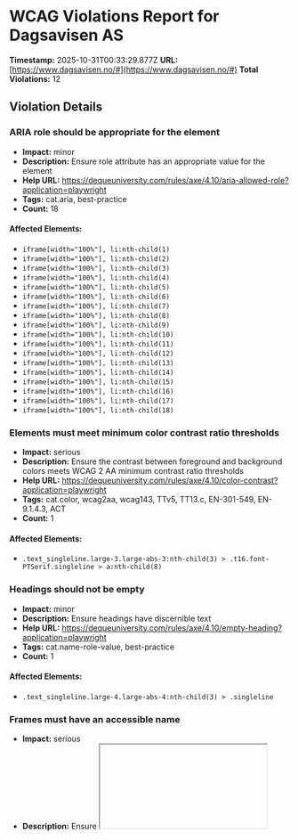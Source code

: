 # WCAG Violations Report for Dagsavisen AS

**Timestamp:** 2025-10-31T00:33:29.877Z
**URL:** [https://www.dagsavisen.no/#](https://www.dagsavisen.no/#)
**Total Violations:** 12

## Violation Details

### ARIA role should be appropriate for the element

- **Impact:** minor
- **Description:** Ensure role attribute has an appropriate value for the element
- **Help URL:** https://dequeuniversity.com/rules/axe/4.10/aria-allowed-role?application=playwright
- **Tags:** cat.aria, best-practice
- **Count:** 18

#### Affected Elements:

- `iframe[width="100%"], li:nth-child(1)`
- `iframe[width="100%"], li:nth-child(2)`
- `iframe[width="100%"], li:nth-child(3)`
- `iframe[width="100%"], li:nth-child(4)`
- `iframe[width="100%"], li:nth-child(5)`
- `iframe[width="100%"], li:nth-child(6)`
- `iframe[width="100%"], li:nth-child(7)`
- `iframe[width="100%"], li:nth-child(8)`
- `iframe[width="100%"], li:nth-child(9)`
- `iframe[width="100%"], li:nth-child(10)`
- `iframe[width="100%"], li:nth-child(11)`
- `iframe[width="100%"], li:nth-child(12)`
- `iframe[width="100%"], li:nth-child(13)`
- `iframe[width="100%"], li:nth-child(14)`
- `iframe[width="100%"], li:nth-child(15)`
- `iframe[width="100%"], li:nth-child(16)`
- `iframe[width="100%"], li:nth-child(17)`
- `iframe[width="100%"], li:nth-child(18)`

### Elements must meet minimum color contrast ratio thresholds

- **Impact:** serious
- **Description:** Ensure the contrast between foreground and background colors meets WCAG 2 AA minimum contrast ratio thresholds
- **Help URL:** https://dequeuniversity.com/rules/axe/4.10/color-contrast?application=playwright
- **Tags:** cat.color, wcag2aa, wcag143, TTv5, TT13.c, EN-301-549, EN-9.1.4.3, ACT
- **Count:** 1

#### Affected Elements:

- `.text_singleline.large-3.large-abs-3:nth-child(3) > .t16.font-PTSerif.singleline > a:nth-child(8)`

### Headings should not be empty

- **Impact:** minor
- **Description:** Ensure headings have discernible text
- **Help URL:** https://dequeuniversity.com/rules/axe/4.10/empty-heading?application=playwright
- **Tags:** cat.name-role-value, best-practice
- **Count:** 1

#### Affected Elements:

- `.text_singleline.large-4.large-abs-4:nth-child(3) > .singleline`

### Frames must have an accessible name

- **Impact:** serious
- **Description:** Ensure <iframe> and <frame> elements have an accessible name
- **Help URL:** https://dequeuniversity.com/rules/axe/4.10/frame-title?application=playwright
- **Tags:** cat.text-alternatives, wcag2a, wcag412, section508, section508.22.i, TTv5, TT12.d, EN-301-549, EN-9.4.1.2
- **Count:** 3

#### Affected Elements:

- `#offer_a8dfe1abe190392acdc8-0`
- `#offer_a8dfe1abe190392acdc8-0, iframe`
- `iframe[width="100%"]`

### Heading levels should only increase by one

- **Impact:** moderate
- **Description:** Ensure the order of headings is semantically correct
- **Help URL:** https://dequeuniversity.com/rules/axe/4.10/heading-order?application=playwright
- **Tags:** cat.semantics, best-practice
- **Count:** 6

#### Affected Elements:

- `.t56`
- `.border-side-bottom.mobile_border-side-bottom.desktop-space-outsideTop-none:nth-child(26) > .tm21.t42`
- `.t33`
- `.tm32.t42`
- `.has-row-header.bg-quaternary.color_mobile_bg-quaternary > .t40`
- `.border-side-bottom.mobile_border-side-bottom.desktop-space-outsideTop-none:nth-child(36) > .tm21.t42`

### Images must have alternative text

- **Impact:** critical
- **Description:** Ensure <img> elements have alternative text or a role of none or presentation
- **Help URL:** https://dequeuniversity.com/rules/axe/4.10/image-alt?application=playwright
- **Tags:** cat.text-alternatives, wcag2a, wcag111, section508, section508.22.a, TTv5, TT7.a, TT7.b, EN-301-549, EN-9.1.1.1, ACT
- **Count:** 4

#### Affected Elements:

- `#offer_a8dfe1abe190392acdc8-0, img`
- `li:nth-child(1) > a > img[loading="lazy"]`
- `li:nth-child(2) > a > img[loading="lazy"]`
- `li:nth-child(3) > a > img[loading="lazy"]`

### Landmarks should have a unique role or role/label/title (i.e. accessible name) combination

- **Impact:** moderate
- **Description:** Ensure landmarks are unique
- **Help URL:** https://dequeuniversity.com/rules/axe/4.10/landmark-unique?application=playwright
- **Tags:** cat.semantics, best-practice
- **Count:** 1

#### Affected Elements:

- `.mainMenu`

### Links must have discernible text

- **Impact:** serious
- **Description:** Ensure links have discernible text
- **Help URL:** https://dequeuniversity.com/rules/axe/4.10/link-name?application=playwright
- **Tags:** cat.name-role-value, wcag2a, wcag244, wcag412, section508, section508.22.a, TTv5, TT6.a, EN-301-549, EN-9.2.4.4, EN-9.4.1.2, ACT
- **Count:** 3

#### Affected Elements:

- `#offer_a8dfe1abe190392acdc8-0, a`
- `a[href="/kultur/hjernetrim/9901219"]`
- `a[data-lab-text_color_desktop=""]`

### <ul> and <ol> must only directly contain <li>, <script> or <template> elements

- **Impact:** serious
- **Description:** Ensure that lists are structured correctly
- **Help URL:** https://dequeuniversity.com/rules/axe/4.10/list?application=playwright
- **Tags:** cat.structure, wcag2a, wcag131, EN-301-549, EN-9.1.3.1
- **Count:** 1

#### Affected Elements:

- `iframe[width="100%"], ul`

### All page content should be contained by landmarks

- **Impact:** moderate
- **Description:** Ensure all page content is contained by landmarks
- **Help URL:** https://dequeuniversity.com/rules/axe/4.10/region?application=playwright
- **Tags:** cat.keyboard, best-practice
- **Count:** 71

#### Affected Elements:

- `h1`
- `#notice-10034367 > .content > h2`
- `#notice-10034367 > .content > .meta`
- `#notice-10034347 > .content > h2`
- `#notice-10034347 > .content > .meta`
- `#notice-10034244 > .content > h2`
- `#notice-10034244 > .content > .meta`
- `div[title="Blodrød dag på Oslo Børs"] > h2`
- `div[title="Blodrød dag på Oslo Børs"] > .meta`
- `#notice-10033805 > .content > h2`
- `time[datetime="2025-10-30T13:04:37.000Z"]`
- `div[title="Ber eldre ta influensavaksine"] > h2`
- `time[datetime="2025-10-30T12:46:54.000Z"]`
- `div[title="Sp krever kutt i direktørvelde"] > h2`
- `time[datetime="2025-10-30T12:48:24.000Z"]`
- `div[title="Jagerfly avskar russisk fly"] > h2`
- `time[datetime="2025-10-30T10:35:54.000Z"]`
- `div[title="Veksten i unge uføre flater ut"] > h2`
- `time[datetime="2025-10-30T08:35:06.000Z"]`
- `div[title="Ny Obos-sjef"] > h2`
- `time[datetime="2025-10-30T08:23:54.000Z"]`
- `div[title="400 ukrainere nektet opphold"] > h2`
- `time[datetime="2025-10-30T07:32:09.000Z"]`
- `#notice-10032486 > .content > h2`
- `time[datetime="2025-10-30T09:21:45.000Z"]`
- `div[title="Equinor varsler færre ansatte"] > h2`
- `time[datetime="2025-10-30T06:46:03.000Z"]`
- `#notice-10032482 > .content > h2`
- `time[datetime="2025-10-30T06:45:15.000Z"]`
- `div[title="Ukraina hedrer forsvarssjefen"] > h2`
- `time[datetime="2025-10-30T06:40:40.000Z"]`
- `div[title="Nytt amerikansk båtangrep"] > h2`
- `time[datetime="2025-10-30T06:39:21.000Z"]`
- `div[title="Trekker tilbake 180.000 biler"] > h2`
- `time[datetime="2025-10-30T06:38:49.000Z"]`
- `#notice-10032261 > .content > h2`
- `#notice-10032261 > .content > .meta`
- `#notice-10032151 > .content > h2`
- `#notice-10032151 > .content > .meta`
- `div[title="Barnehagebarn fant ladd pistol"] > h2`
- `time[datetime="2025-10-29T15:40:49.000Z"]`
- `.row.large-12.small-12:nth-child(2)`
- `.page-content > .bg-tertiary.color_mobile_bg-tertiary.hasContentPadding:nth-child(3)`
- `.row.large-12.small-12:nth-child(4)`
- `#offer_a8dfe1abe190392acdc8-0, div[ng-show="!terminalError"]`
- `.row.large-12.small-12:nth-child(7)`
- `.row.large-12.small-12:nth-child(8)`
- `.bg-quaternary.color_mobile_bg-quaternary.hasContentPadding:nth-child(9)`
- `.row.large-12.small-12:nth-child(11)`
- `.row.large-12.small-12:nth-child(12)`
- `.border-side-top.mobile_border-side-top.border-bg-quaternary:nth-child(13)`
- `.row.large-12.small-12:nth-child(14)`
- `.articlescroller-header`
- `.count_4`
- `.row.large-12.small-12:nth-child(17)`
- `.t56`
- `.count_1`
- `.row.large-12.small-12:nth-child(19)`
- `.bg-quaternary.color_mobile_bg-quaternary.hasContentPadding:nth-child(21)`
- `.border-side-top.mobile_border-side-top.border-bg-quaternary:nth-child(22)`
- `.row.large-12.small-12:nth-child(23)`
- `.row.large-12.small-12:nth-child(24)`
- `.border-side-bottom.mobile_border-side-bottom.desktop-space-outsideTop-none:nth-child(26)`
- `.mobile_no_border_color.bg-tertiary.color_mobile_bg-tertiary`
- `.bg-quaternary.color_mobile_bg-quaternary.hasContentPadding:nth-child(29)`
- `.border-side-top.mobile_border-side-top.has-row-header:nth-child(31)`
- `.row.large-12.small-12:nth-child(32)`
- `.border-side-top.mobile_border-side-top.has-row-header:nth-child(33)`
- `.has-row-header.bg-quaternary.color_mobile_bg-quaternary`
- `.border-side-bottom.mobile_border-side-bottom.desktop-space-outsideTop-none:nth-child(36)`
- `.powered-by`

### [role="img"] elements must have an alternative text

- **Impact:** serious
- **Description:** Ensure [role="img"] elements have alternative text
- **Help URL:** https://dequeuniversity.com/rules/axe/4.10/role-img-alt?application=playwright
- **Tags:** cat.text-alternatives, wcag2a, wcag111, section508, section508.22.a, TTv5, TT7.a, EN-301-549, EN-9.1.1.1, ACT
- **Count:** 2

#### Affected Elements:

- `iframe[width="100%"], .ShareControl__ShareIcon-sc-1pwe6vd-0`
- `iframe[width="100%"], .SubscribeLink__PlusIcon-sc-q4x3v7-0`

### Scrollable region must have keyboard access

- **Impact:** serious
- **Description:** Ensure elements that have scrollable content are accessible by keyboard
- **Help URL:** https://dequeuniversity.com/rules/axe/4.10/scrollable-region-focusable?application=playwright
- **Tags:** cat.keyboard, wcag2a, wcag211, wcag213, TTv5, TT4.a, EN-301-549, EN-9.2.1.1, EN-9.2.1.3
- **Count:** 1

#### Affected Elements:

- `iframe[width="100%"], ul`
